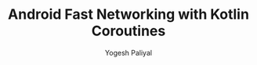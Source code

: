 ---
author: Yogesh Paliyal
pubDatetime: 2021-06-28T00:00:00
modDatetime: 2021-06-28T00:00:00
title: Android Fast Networking with Kotlin Coroutines
description: Adding AFN and Kotlin Coroutines to the project
slug: android-fast-networking-with-kotlin-coroutines
tags:
  - android
  - networking
  - kotlin-coroutines
draft: false
featured: true
---
